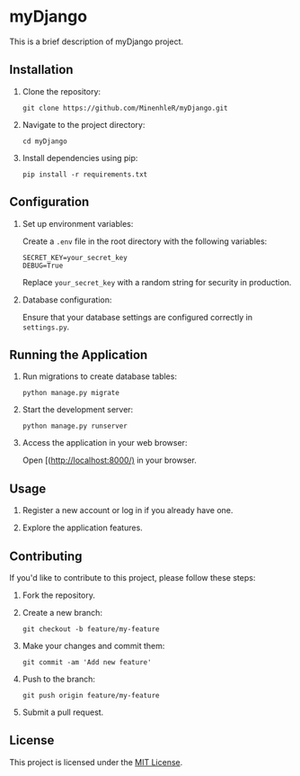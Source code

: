 # myDjango
This is a brief description of myDjango project.

## Installation

1. Clone the repository:

    ```terminal
    git clone https://github.com/MinenhleR/myDjango.git
    ```

2. Navigate to the project directory:

    ```terminal
    cd myDjango
    ```

3. Install dependencies using pip:

    ```terminal
    pip install -r requirements.txt
    ```

## Configuration

1. Set up environment variables:

    Create a `.env` file in the root directory with the following variables:

    ```
    SECRET_KEY=your_secret_key
    DEBUG=True
    ```

    Replace `your_secret_key` with a random string for security in production.

2. Database configuration:

    Ensure that your database settings are configured correctly in `settings.py`.

## Running the Application

1. Run migrations to create database tables:

    ```terminal
    python manage.py migrate
    ```

2. Start the development server:

    ```terminal
    python manage.py runserver
    ```

3. Access the application in your web browser:

    Open [([http://localhost:8000/)](http://127.0.0.1:8000/) in your browser.

## Usage

1. Register a new account or log in if you already have one.

2. Explore the application features.

## Contributing

If you'd like to contribute to this project, please follow these steps:

1. Fork the repository.

2. Create a new branch:

    ```terminal
    git checkout -b feature/my-feature
    ```

3. Make your changes and commit them:

    ```terminal
    git commit -am 'Add new feature'
    ```

4. Push to the branch:

    ```terminal
    git push origin feature/my-feature
    ```

5. Submit a pull request.

## License

This project is licensed under the [MIT License](LICENSE).
